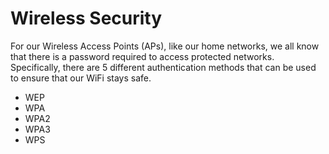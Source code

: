# Wireless Security

For our Wireless Access Points (APs), like our home networks, we all know that there is a password required to access protected networks. Specifically, there are 5 different authentication methods that can be used to ensure that our WiFi stays safe.&#x20;

* WEP
* WPA
* WPA2
* WPA3&#x20;
* WPS

